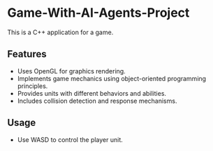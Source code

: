 # Game-With-AI-Agents-Project

This is a C++ application for a game.

## Features

- Uses OpenGL for graphics rendering.
- Implements game mechanics using object-oriented programming principles.
- Provides units with different behaviors and abilities.
- Includes collision detection and response mechanisms.

## Usage

- Use WASD to control the player unit.



